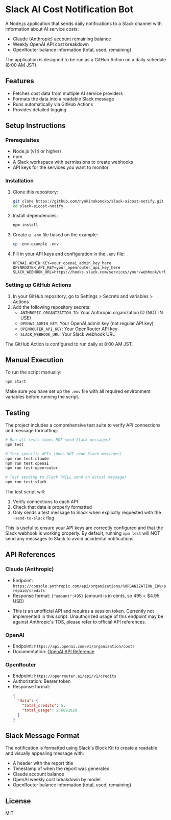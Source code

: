 # Slack AI Cost Notification Bot

A Node.js application that sends daily notifications to a Slack channel with information about AI service costs:

- Claude (Anthropic) account remaining balance
- Weekly OpenAI API cost breakdown
- OpenRouter balance information (total, used, remaining)

The application is designed to be run as a GitHub Action on a daily schedule (8:00 AM JST).

## Features

- Fetches cost data from multiple AI service providers
- Formats the data into a readable Slack message
- Runs automatically via GitHub Actions
- Provides detailed logging

## Setup Instructions

### Prerequisites

- Node.js (v14 or higher)
- npm
- A Slack workspace with permissions to create webhooks
- API keys for the services you want to monitor

### Installation

1. Clone this repository:

   ```bash
   git clone https://github.com/nyokinokonoko/slack-aicost-notify.git
   cd slack-aicost-notify
   ```

2. Install dependencies:

   ```bash
   npm install
   ```

3. Create a `.env` file based on the example:

   ```bash
   cp .env.example .env
   ```

4. Fill in your API keys and configuration in the `.env` file:
   ```ANTHROPIC_ORGANIZATION_ID=your_organization_id_here # NOT IN USE
   OPENAI_ADMIN_KEY=your_openai_admin_key_here
   OPENROUTER_API_KEY=your_openrouter_api_key_here
   SLACK_WEBHOOK_URL=https://hooks.slack.com/services/your/webhook/url
   ```

### Setting up GitHub Actions

1. In your GitHub repository, go to Settings > Secrets and variables > Actions
2. Add the following repository secrets:
   - `ANTHROPIC_ORGANIZATION_ID`: Your Anthropic organization ID (NOT IN USE)
   - `OPENAI_ADMIN_KEY`: Your OpenAI admin key (not regular API key)
   - `OPENROUTER_API_KEY`: Your OpenRouter API key
   - `SLACK_WEBHOOK_URL`: Your Slack webhook URL

The GitHub Action is configured to run daily at 8:00 AM JST.

## Manual Execution

To run the script manually:

```bash
npm start
```

Make sure you have set up the `.env` file with all required environment variables before running the script.

## Testing

The project includes a comprehensive test suite to verify API connections and message formatting:

```bash
# Run all tests (does NOT send Slack messages)
npm test

# Test specific APIs (does NOT send Slack messages)
npm run test:claude
npm run test:openai
npm run test:openrouter

# Test sending to Slack (WILL send an actual message)
npm run test:slack
```

The test script will:

1. Verify connections to each API
2. Check that data is properly formatted
3. Only sends a test message to Slack when explicitly requested with the `--send-to-slack` flag

This is useful to ensure your API keys are correctly configured and that the Slack webhook is working properly. By default, running `npm test` will NOT send any messages to Slack to avoid accidental notifications.

## API References

### Claude (Anthropic)

- Endpoint: `https://console.anthropic.com/api/organizations/%ORGANIZATION_ID%/prepaid/credits`
- Response format: `{"amount":495}` (amount is in cents, so 495 = $4.95 USD)

* This is an unofficial API and requires a session token. Currently not implemented in this script.
  Unauthorized usage of this endpoint may be against Anthropic's TOS, please refer to official API references.

### OpenAI

- Endpoint: `https://api.openai.com/v1/organization/costs`
- Documentation: [OpenAI API Reference](https://platform.openai.com/docs/api-reference/usage/costs)

### OpenRouter

- Endpoint: `https://openrouter.ai/api/v1/credits`
- Authorization: Bearer token
- Response format:
  ```json
  {
    "data": {
      "total_credits": 5,
      "total_usage": 2.6891028
    }
  }
  ```

## Slack Message Format

The notification is formatted using Slack's Block Kit to create a readable and visually appealing message with:

- A header with the report title
- Timestamp of when the report was generated
- Claude account balance
- OpenAI weekly cost breakdown by model
- OpenRouter balance information (total, used, remaining)

## License

MIT
